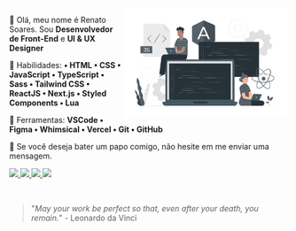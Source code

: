 <img src="./icon.svg" min-width="300px" max-width="300px" width="300px" align="right" alt="Giantcard5 Icon">

<p align="left"> 
  🗻 Olá, meu nome é Renato Soares. Sou <strong>Desenvolvedor de Front-End</strong> e <strong>UI & UX Designer</strong>
</p>

<p align="left">
  🤍 Habilidades: <strong>• HTML • CSS • JavaScript • TypeScript • Sass • Tailwind CSS • ReactJS • Next.js • Styled Components • Lua</strong>
</p>

<p align="left">
  🔧 Ferramentas: <strong>VSCode • Figma • Whimsical • Vercel • Git • GitHub</strong>
</p>

<p align="left">
  🖤 Se você deseja bater um papo comigo, não hesite em me enviar uma mensagem.
</p>

<p align="left">
    <a href="https://instagram.com/ Giantcard5" target="_blank" alt="Instagram">
        <img src="https://img.shields.io/badge/-Instagram-%23333?style=for-the-badge&logo=instagram&logoColor=white" target="_blank"/>
    </a>
    <a href="https://www.linkedin.com/in/renato-soares-b5019a1b9" target="_blank" alt="Linkedin">
        <img src="https://img.shields.io/badge/-LinkedIn-%23333?style=for-the-badge&logo=linkedin&logoColor=white" target="_blank"/>
    </a>
    <a href="https://discord.gg/pyPznqZzHd" alt="Discord">
        <img src="https://img.shields.io/badge/-Discord-%23333?style=for-the-badge&logo=Discord&logoColor=FFFFFF&link=https://https://discord.gg/pyPznqZzHd"/>
    </a>
    <a href="mailto: giatcard5.dev@outlook.com" alt="Discord">
        <img src="https://img.shields.io/badge/-EMail-%23333?style=for-the-badge&logo=gmail&logoColor=white" target="_blank"/>
    </a>
</p>

<br>

> "*May your work be perfect so that, even after your death, you remain.*" - Leonardo da Vinci
